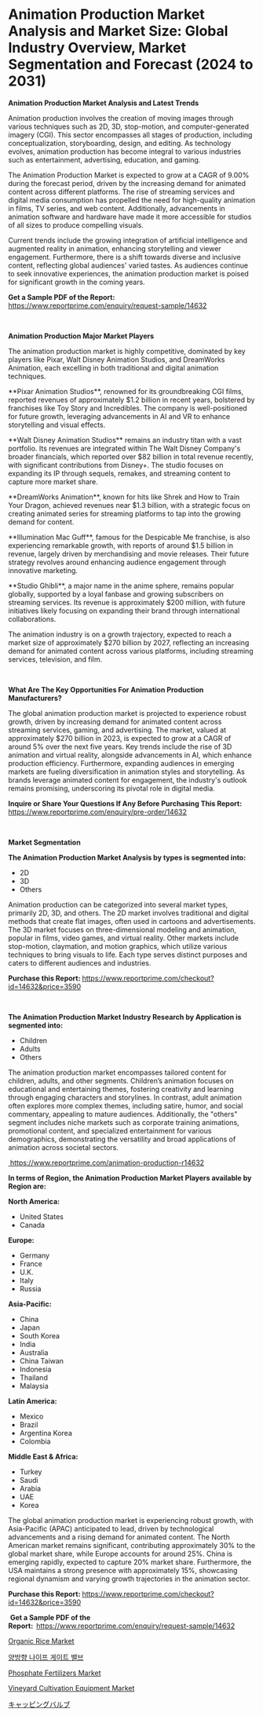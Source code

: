 <p><h1>Animation Production Market Analysis and Market Size: Global Industry Overview, Market Segmentation and Forecast (2024 to 2031)</h1></p><p><strong>Animation Production Market Analysis and Latest Trends</strong></p>
<p><p>Animation production involves the creation of moving images through various techniques such as 2D, 3D, stop-motion, and computer-generated imagery (CGI). This sector encompasses all stages of production, including conceptualization, storyboarding, design, and editing. As technology evolves, animation production has become integral to various industries such as entertainment, advertising, education, and gaming.</p><p>The Animation Production Market is expected to grow at a CAGR of 9.00% during the forecast period, driven by the increasing demand for animated content across different platforms. The rise of streaming services and digital media consumption has propelled the need for high-quality animation in films, TV series, and web content. Additionally, advancements in animation software and hardware have made it more accessible for studios of all sizes to produce compelling visuals.</p><p>Current trends include the growing integration of artificial intelligence and augmented reality in animation, enhancing storytelling and viewer engagement. Furthermore, there is a shift towards diverse and inclusive content, reflecting global audiences' varied tastes. As audiences continue to seek innovative experiences, the animation production market is poised for significant growth in the coming years.</p></p>
<p><strong>Get a Sample PDF of the Report:&nbsp;</strong> <a href="https://www.reportprime.com/enquiry/request-sample/14632">https://www.reportprime.com/enquiry/request-sample/14632</a></p>
<p>&nbsp;</p>
<p><strong>Animation Production Major Market Players</strong></p>
<p><p>The animation production market is highly competitive, dominated by key players like Pixar, Walt Disney Animation Studios, and DreamWorks Animation, each excelling in both traditional and digital animation techniques. </p><p>**Pixar Animation Studios**, renowned for its groundbreaking CGI films, reported revenues of approximately $1.2 billion in recent years, bolstered by franchises like Toy Story and Incredibles. The company is well-positioned for future growth, leveraging advancements in AI and VR to enhance storytelling and visual effects.</p><p>**Walt Disney Animation Studios** remains an industry titan with a vast portfolio. Its revenues are integrated within The Walt Disney Company's broader financials, which reported over $82 billion in total revenue recently, with significant contributions from Disney+. The studio focuses on expanding its IP through sequels, remakes, and streaming content to capture more market share.</p><p>**DreamWorks Animation**, known for hits like Shrek and How to Train Your Dragon, achieved revenues near $1.3 billion, with a strategic focus on creating animated series for streaming platforms to tap into the growing demand for content. </p><p>**Illumination Mac Guff**, famous for the Despicable Me franchise, is also experiencing remarkable growth, with reports of around $1.5 billion in revenue, largely driven by merchandising and movie releases. Their future strategy revolves around enhancing audience engagement through innovative marketing.</p><p>**Studio Ghibli**, a major name in the anime sphere, remains popular globally, supported by a loyal fanbase and growing subscribers on streaming services. Its revenue is approximately $200 million, with future initiatives likely focusing on expanding their brand through international collaborations.</p><p>The animation industry is on a growth trajectory, expected to reach a market size of approximately $270 billion by 2027, reflecting an increasing demand for animated content across various platforms, including streaming services, television, and film.</p></p>
<p>&nbsp;</p>
<p><strong>What Are The Key Opportunities For Animation Production Manufacturers?</strong></p>
<p><p>The global animation production market is projected to experience robust growth, driven by increasing demand for animated content across streaming services, gaming, and advertising. The market, valued at approximately $270 billion in 2023, is expected to grow at a CAGR of around 5% over the next five years. Key trends include the rise of 3D animation and virtual reality, alongside advancements in AI, which enhance production efficiency. Furthermore, expanding audiences in emerging markets are fueling diversification in animation styles and storytelling. As brands leverage animated content for engagement, the industry's outlook remains promising, underscoring its pivotal role in digital media.</p></p>
<p><strong>Inquire or Share Your Questions If Any Before Purchasing This Report:</strong> <a href="https://www.reportprime.com/enquiry/pre-order/14632">https://www.reportprime.com/enquiry/pre-order/14632</a></p>
<p>&nbsp;</p>
<p><strong>Market Segmentation</strong></p>
<p><strong>The Animation Production Market Analysis by types is segmented into:</strong></p>
<p><ul><li>2D</li><li>3D</li><li>Others</li></ul></p>
<p><p>Animation production can be categorized into several market types, primarily 2D, 3D, and others. The 2D market involves traditional and digital methods that create flat images, often used in cartoons and advertisements. The 3D market focuses on three-dimensional modeling and animation, popular in films, video games, and virtual reality. Other markets include stop-motion, claymation, and motion graphics, which utilize various techniques to bring visuals to life. Each type serves distinct purposes and caters to different audiences and industries.</p></p>
<p><strong>Purchase this Report:&nbsp;</strong><a href="https://www.reportprime.com/checkout?id=14632&price=3590">https://www.reportprime.com/checkout?id=14632&price=3590</a></p>
<p>&nbsp;</p>
<p><strong>The Animation Production Market Industry Research by Application is segmented into:</strong></p>
<p><ul><li>Children</li><li>Adults</li><li>Others</li></ul></p>
<p><p>The animation production market encompasses tailored content for children, adults, and other segments. Children’s animation focuses on educational and entertaining themes, fostering creativity and learning through engaging characters and storylines. In contrast, adult animation often explores more complex themes, including satire, humor, and social commentary, appealing to mature audiences. Additionally, the "others" segment includes niche markets such as corporate training animations, promotional content, and specialized entertainment for various demographics, demonstrating the versatility and broad applications of animation across societal sectors.</p></p>
<p><a href="https://www.reportprime.com/animation-production-r14632">&nbsp;https://www.reportprime.com/animation-production-r14632</a></p>
<p><strong>In terms of Region, the Animation Production Market Players available by Region are:</strong></p>
<p>
    <p> <strong> North America: </strong>
        <ul>
            <li>United States</li>
            <li>Canada</li>
        </ul>
        </p> 
    <p> <strong> Europe: </strong>
        <ul>
            <li>Germany</li>
            <li>France</li>
            <li>U.K.</li>
            <li>Italy</li>
            <li>Russia</li>
        </ul>
        </p> 
    <p> <strong> Asia-Pacific: </strong>
        <ul>
            <li>China</li>
            <li>Japan</li>
            <li>South Korea</li>
            <li>India</li>
            <li>Australia</li>
            <li>China Taiwan</li>
            <li>Indonesia</li>
            <li>Thailand</li>
            <li>Malaysia</li>
        </ul>
        </p> 
    <p> <strong> Latin America: </strong>
        <ul>
            <li>Mexico</li>
            <li>Brazil</li>
            <li>Argentina Korea</li>
            <li>Colombia</li>
        </ul>
        </p> 
    <p> <strong> Middle East & Africa: </strong>
        <ul>
            <li>Turkey</li>
            <li>Saudi</li>
            <li>Arabia</li>
            <li>UAE</li>
            <li>Korea</li>
        </ul>
    </p>
    </p>
<p><p>The global animation production market is experiencing robust growth, with Asia-Pacific (APAC) anticipated to lead, driven by technological advancements and a rising demand for animated content. The North American market remains significant, contributing approximately 30% to the global market share, while Europe accounts for around 25%. China is emerging rapidly, expected to capture 20% market share. Furthermore, the USA maintains a strong presence with approximately 15%, showcasing regional dynamism and varying growth trajectories in the animation sector.</p></p>
<p><strong>Purchase this Report: </strong><a href="https://www.reportprime.com/checkout?id=14632&price=3590">https://www.reportprime.com/checkout?id=14632&price=3590</a></p>
<p>&nbsp;<strong>Get a Sample PDF of the Report:&nbsp;&nbsp;</strong><a href="https://www.reportprime.com/enquiry/request-sample/14632">https://www.reportprime.com/enquiry/request-sample/14632</a></p>
<p><strong></strong></p>
<p><p><a href="https://medium.com/@acqwoncopela/the-organic-rice-market-prioritizes-cost-control-and-efficiency-enhancement-c4b59484a817">Organic Rice Market</a></p><p><a href="https://medium.com/@percyhagernes9778/%EC%84%B8%EA%B3%84-bidirectional-knife-gate-valves-market-%EC%9D%80-2024%EC%97%90%EC%84%9C-2031%EB%A1%9C-%EC%97%B0%ED%8F%89%EA%B7%A0-%EC%A6%9D%EA%B0%80%EC%9C%A8%EC%9D%84-%EB%B3%B4%EC%9D%BC-%EA%B2%83%EC%9C%BC%EB%A1%9C-%EC%98%88%EC%83%81%EB%90%A9%EB%8B%88%EB%8B%A4-576aa47ded5f">양방향 나이프 게이트 밸브</a></p><p><a href="https://issuu.com/reportprime-2/docs/phosphate-fertilizers-market-size-2_63a49e142f16e8">Phosphate Fertilizers Market</a></p><p><a href="https://www.linkedin.com/pulse/comprehensive-look-product-type-pruning-leafing-equipmentwater-kn7qf?trackingId=SbhBpCk9Q16tGG05h21ANA%3D%3D">Vineyard Cultivation Equipment Market</a></p><p><a href="https://medium.com/@amayrani15moore/capping-valves-market-%E3%81%AF-%E3%82%B3%E3%82%B9%E3%83%88%E7%AE%A1%E7%90%86%E3%81%A8%E5%8A%B9%E7%8E%87%E5%90%91%E4%B8%8A%E3%82%92%E5%84%AA%E5%85%88%E3%81%97%E3%81%BE%E3%81%99-%E3%81%95%E3%82%89%E3%81%AB-%E5%A0%B1%E5%91%8A%E6%9B%B8%E3%81%AF%E5%B8%82%E5%A0%B4%E3%81%AE%E9%9C%80%E8%A6%81%E9%9D%A2%E3%81%A8%E4%BE%9B%E7%B5%A6%E9%9D%A2%E3%81%AE%E4%B8%A1%E6%96%B9%E3%82%92%E3%82%AB%E3%83%90%E3%83%BC%E3%81%97%E3%81%A6%E3%81%84%E3%81%BE%E3%81%99-capping-valves-%E5%B8%82%E5%A0%B4%E3%81%AF-2024-69e1856354c3">キャッピングバルブ</a></p></p>